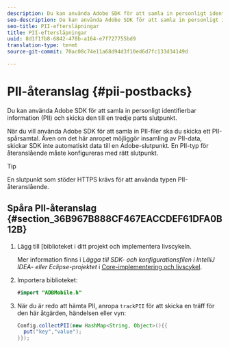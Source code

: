 ```yaml
---
description: Du kan använda Adobe SDK för att samla in personligt identifierbar information (PII) och skicka den till en tredje parts slutpunkt.
seo-description: Du kan använda Adobe SDK för att samla in personligt identifierbar information (PII) och skicka den till en tredje parts slutpunkt.
seo-title: PII-eftersläpningar
title: PII-eftersläpningar
uuid: 8d1f1fb8-6842-478b-a164-e7f727755bd9
translation-type: tm+mt
source-git-commit: 70ac08c74e11a68d94d3f10ed6d7fc133d34149d

---
```



# PII-återanslag {#pii-postbacks}

Du kan använda Adobe SDK för att samla in personligt identifierbar information (PII) och skicka den till en tredje parts slutpunkt.

När du vill använda Adobe SDK för att samla in PII-filer ska du skicka ett PII-spårsamtal. Även om det här anropet möjliggör insamling av PII-data, skickar SDK inte automatiskt data till en Adobe-slutpunkt. En PII-typ för återanslående måste konfigureras med rätt slutpunkt.

>[!TIP]
>
>En slutpunkt som stöder HTTPS krävs för att använda typen PII-återanslående.

## Spåra PII-återanslag {#section_36B967B888CF467EACCDEF61DFA0B12B}

1. Lägg till [biblioteket i ditt projekt och implementera livscykeln.

   Mer information finns i *Lägga till SDK- och konfigurationsfilen i IntelliJ IDEA- eller Eclipse-projektet* i [Core-implementering och livscykel](/help/android/getting-started/dev-qs.md).

1. Importera biblioteket:

   ```java
   #import "ADBMobile.h"
   ```

1. När du är redo att hämta PII, anropa `trackPII` för att skicka en träff för den här åtgärden, händelsen eller vyn:

   ```java
   Config.collectPII(new HashMap<String, Object>(){{
     put("key","value");
   }});
   ```

